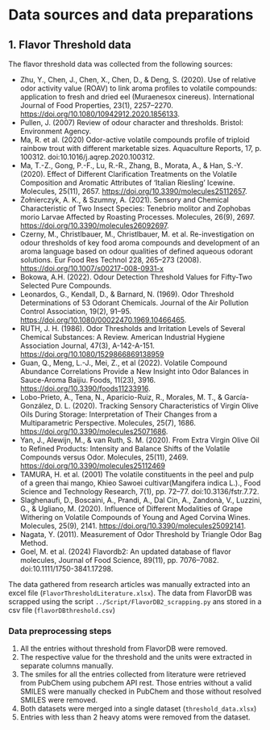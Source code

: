 # Data sources and data preparations

## 1. Flavor Threshold data 

The flavor threshold data was collected from the following sources:

- Zhu, Y., Chen, J., Chen, X., Chen, D., & Deng, S. (2020). Use of relative odor activity value (ROAV) to link aroma profiles to volatile compounds: application to fresh and dried eel (Muraenesox cinereus). International Journal of Food Properties, 23(1), 2257–2270. https://doi.org/10.1080/10942912.2020.1856133.
- Pullen, J. (2007) Review of odour character and thresholds. Bristol: Environment Agency. 
- Ma, R. et al. (2020) Odor-active volatile compounds profile of triploid rainbow trout with different marketable sizes. Aquaculture Reports, 17, p. 100312. doi:10.1016/j.aqrep.2020.100312.
- Ma, T.-Z., Gong, P.-F., Lu, R.-R., Zhang, B., Morata, A., & Han, S.-Y. (2020). Effect of Different Clarification Treatments on the Volatile Composition and Aromatic Attributes of ‘Italian Riesling’ Icewine. Molecules, 25(11), 2657. https://doi.org/10.3390/molecules25112657.
- Żołnierczyk, A. K., & Szumny, A. (2021). Sensory and Chemical Characteristic of Two Insect Species: Tenebrio molitor and Zophobas morio Larvae Affected by Roasting Processes. Molecules, 26(9), 2697. https://doi.org/10.3390/molecules26092697.
- Czerny, M., Christlbauer, M., Christlbauer, M. et al. Re-investigation on odour thresholds of key food aroma compounds and development of an aroma language based on odour qualities of defined aqueous odorant solutions. Eur Food Res Technol 228, 265–273 (2008). https://doi.org/10.1007/s00217-008-0931-x
- Bokowa, A.H. (2022). Odour Detection Threshold Values for Fifty-Two Selected Pure Compounds.
- Leonardos, G., Kendall, D., & Barnard, N. (1969). Odor Threshold Determinations of 53 Odorant Chemicals. Journal of the Air Pollution Control Association, 19(2), 91–95. https://doi.org/10.1080/00022470.1969.10466465.
- RUTH, J. H. (1986). Odor Thresholds and Irritation Levels of Several Chemical Substances: A Review. American Industrial Hygiene Association Journal, 47(3), A-142-A-151. https://doi.org/10.1080/1529866869138959
- Guan, Q., Meng, L.-J., Mei, Z., et al (2022). Volatile Compound Abundance Correlations Provide a New Insight into Odor Balances in Sauce-Aroma Baijiu. Foods, 11(23), 3916. https://doi.org/10.3390/foods11233916.
- Lobo-Prieto, A., Tena, N., Aparicio-Ruiz, R., Morales, M. T., & García-González, D. L. (2020). Tracking Sensory Characteristics of Virgin Olive Oils During Storage: Interpretation of Their Changes from a Multiparametric Perspective. Molecules, 25(7), 1686. https://doi.org/10.3390/molecules25071686.
- Yan, J., Alewijn, M., & van Ruth, S. M. (2020). From Extra Virgin Olive Oil to Refined Products: Intensity and Balance Shifts of the Volatile Compounds versus Odor. Molecules, 25(11), 2469. https://doi.org/10.3390/molecules25112469
- TAMURA, H. et al. (2001) The volatile constituents in the peel and pulp of a green thai mango, Khieo Sawoei cultivar(Mangifera indica L.)., Food Science and Technology Research, 7(1), pp. 72–77. doi:10.3136/fstr.7.72.
- Slaghenaufi, D., Boscaini, A., Prandi, A., Dal Cin, A., Zandonà, V., Luzzini, G., & Ugliano, M. (2020). Influence of Different Modalities of Grape Withering on Volatile Compounds of Young and Aged Corvina Wines. Molecules, 25(9), 2141. https://doi.org/10.3390/molecules25092141.
- Nagata, Y. (2011). Measurement of Odor Threshold by Triangle Odor Bag Method.
- Goel, M. et al. (2024) Flavordb2: An updated database of flavor molecules, Journal of Food Science, 89(11), pp. 7076–7082. doi:10.1111/1750-3841.17298.

The data gathered from research articles was manually extracted into an excel file (`FlavorThresholdLiterature.xlsx`). The data from FlavorDB was scrapped using the script `../Script/FlavorDB2_scrapping.py` ans stored in a csv file (`flavorDBthreshold.csv`)

### Data preprocessing steps

1. All the entries without threshold from FlavorDB were removed.
2. The respective value for the threshold and the units were extracted in separate columns manually.
3. The smiles for all the entries collected from literature were retrieved from PubChem using pubchem API rest. Those entries without a valid SMILES were manually checked in PubChem and those without resolved SMILES were removed.
4. Both datasets were merged into a single dataset (`threshold_data.xlsx`)
5. Entries with less than 2 heavy atoms were removed from the dataset. 

